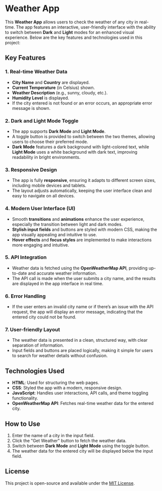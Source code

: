 # Weather App

This **Weather App** allows users to check the weather of any city in real-time. The app features an interactive, user-friendly interface with the ability to switch between **Dark** and **Light** modes for an enhanced visual experience. Below are the key features and technologies used in this project:

## Key Features

### 1. **Real-time Weather Data**
- **City Name** and **Country** are displayed.
- **Current Temperature** (in Celsius) shown.
- **Weather Description** (e.g., sunny, cloudy, etc.).
- **Humidity Level** is displayed.
- If the city entered is not found or an error occurs, an appropriate error message is shown.

### 2. **Dark and Light Mode Toggle**
- The app supports **Dark Mode** and **Light Mode**.
- A toggle button is provided to switch between the two themes, allowing users to choose their preferred mode.
- **Dark Mode** features a dark background with light-colored text, while **Light Mode** uses a white background with dark text, improving readability in bright environments.

### 3. **Responsive Design**
- The app is fully **responsive**, ensuring it adapts to different screen sizes, including mobile devices and tablets.
- The layout adjusts automatically, keeping the user interface clean and easy to navigate on all devices.

### 4. **Modern User Interface (UI)**
- Smooth **transitions** and **animations** enhance the user experience, especially the transition between light and dark modes.
- **Stylish input fields** and buttons are styled with modern CSS, making the app visually appealing and intuitive to use.
- **Hover effects** and **focus styles** are implemented to make interactions more engaging and intuitive.

### 5. **API Integration**
- Weather data is fetched using the **OpenWeatherMap API**, providing up-to-date and accurate weather information.
- The API call is made when the user submits a city name, and the results are displayed in the app interface in real time.

### 6. **Error Handling**
- If the user enters an invalid city name or if there’s an issue with the API request, the app will display an error message, indicating that the entered city could not be found.

### 7. **User-friendly Layout**
- The weather data is presented in a clean, structured way, with clear separation of information.
- Input fields and buttons are placed logically, making it simple for users to search for weather details without confusion.

## Technologies Used

- **HTML**: Used for structuring the web pages.
- **CSS**: Styled the app with a modern, responsive design.
- **JavaScript**: Handles user interactions, API calls, and theme toggling functionality.
- **OpenWeatherMap API**: Fetches real-time weather data for the entered city.

## How to Use

1. Enter the name of a city in the input field.
2. Click the "Get Weather" button to fetch the weather data.
3. Switch between **Dark Mode** and **Light Mode** using the toggle button.
4. The weather data for the entered city will be displayed below the input field.

## License

This project is open-source and available under the [MIT License](LICENSE).

